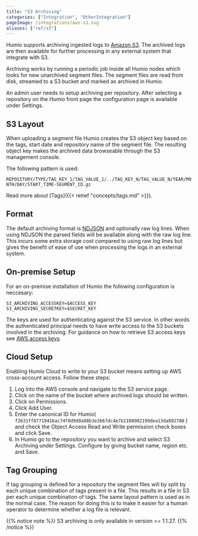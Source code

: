 ```yaml
---
title: "S3 Archiving"
categories: ["Integration", "OtherIntegration"]
pageImage: /integrations/aws-s3.svg
aliases: ["ref/s3"]
---
```


Humio supports archiving ingested logs to [Amazon S3](https://aws.amazon.com/s3/). The archived logs are then available for further processing in any external system that integrate with S3.

Archiving works by running a periodic job inside all Humio nodes which looks for new unarchived segment files. The segment files are read from disk, streamed to a S3 bucket and marked as archived in Humio.

An admin user needs to setup archiving per repository. After selecting a repository on the Humio front page the configuration page is available under Settings.

## S3 Layout

When uploading a segment file Humio creates the S3 object key based on the tags, start date and repository name of the segment file. The resulting object key makes the archived data browseable through the S3 management console.

The following pattern is used:

`REPOSITORY/TYPE/TAG_KEY_1/TAG_VALUE_1/../TAG_KEY_N/TAG_VALUE_N/YEAR/MONTH/DAY/START_TIME-SEGMENT_ID.gz`

Read more about [Tags]({{< relref "concepts/tags.md" >}}).

## Format

The default archiving format is [NDJSON](http://ndjson.org) and optionally raw log lines. When using NDJSON the parsed fields will be available along with the raw log line. This incurs some extra storage cost compared to using raw log lines but gives the benefit of ease of use when processing the logs in an external system.

## On-premise Setup

For an on-premise installation of Humio the following configuration is neccesary:

```shell
S3_ARCHIVING_ACCESSKEY=$ACCESS_KEY
S3_ARCHIVING_SECRETKEY=$SECRET_KEY
```

The keys are used for authenticating against the S3 service. In other words the authenticated principal needs to have write access to the S3 buckets involved in the archiving. For guidance on how to retrieve S3 access keys see [AWS access keys](https://docs.aws.amazon.com/general/latest/gr/aws-sec-cred-types.html#access-keys-and-secret-access-keys).


## Cloud Setup

Enabling Humio Cloud to write to your S3 bucket means setting up AWS cross-account access. Follow these steps:

1. Log into the AWS console and navigate to the S3 service page.
2. Click on the name of the bucket where archived logs should be written.
3. Click on Permissions.
4. Click Add User.
5. Enter the canonical ID for Humio( `f2631ff87719416ac74f8d9d9a88b3e3b67dc4e7b1108902199dea13da892780` ) and check the Object Access Read and Write permission check boxes and click Save.
6. In Humio go to the repository you want to archive and select S3 Archiving under Settings. Configure by giving bucket name, region etc. and Save.

## Tag Grouping

If tag grouping is defined for a repository the segment files will by split by each unique combination of tags present in a file. This results in a file in S3 per each unique combination of tags. The same layout pattern is used as in the normal case. The reason for doing this is to make it easier for a human operator to determine whether a log file is relevant.

{{% notice note %}}
S3 archiving is only available in version >= 1.1.27.
{{% /notice %}}



